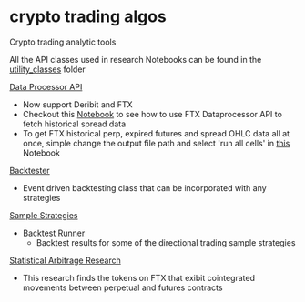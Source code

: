 # crypto trading algos

Crypto trading analytic tools

All the API classes used in research Notebooks can be found in the [utility_classes](https://github.com/dabaojian1992/crypto_trading_researches/tree/master/strategy_backtests/utility_classes) folder

[Data Processor API](https://github.com/dabaojian1992/crypto_trading_researches/blob/master/strategy_backtests/utility_classes/historical_data_processor.py)
* Now support Deribit and FTX
 * Checkout this [Notebook](https://github.com/dabaojian1992/crypto_trading_researches/blob/master/strategy_backtests/FTX_spreads.ipynb) to see how to use FTX Dataprocessor API to fetch historical spread data
* To get FTX historical perp, expired futures and spread OHLC data all at once, simple change the output file path and select 'run all cells' in [this](https://github.com/dabaojian1992/crypto_trading_researches/blob/master/strategy_backtests/FTX_spreads_fetching.ipynb) Notebook

[Backtester](https://github.com/dabaojian1992/crypto_trading_researches/blob/master/strategy_backtests/utility_classes/backtester.py)
* Event driven backtesting class that can be incorporated with any strategies

[Sample Strategies](https://github.com/dabaojian1992/crypto_trading_researches/blob/master/strategy_backtests/utility_classes/strategy.py)
* [Backtest Runner](https://github.com/dabaojian1992/crypto_trading_researches/blob/master/strategy_backtests/backtest_runner.ipynb)
  * Backtest results for some of the directional trading sample strategies

[Statistical Arbitrage Research](https://github.com/dabaojian1992/crypto_trading_researches/blob/master/strategy_backtests/statistical_arb.ipynb)
 * This research finds the tokens on FTX that exibit cointegrated movements between perpetual and futures contracts 

